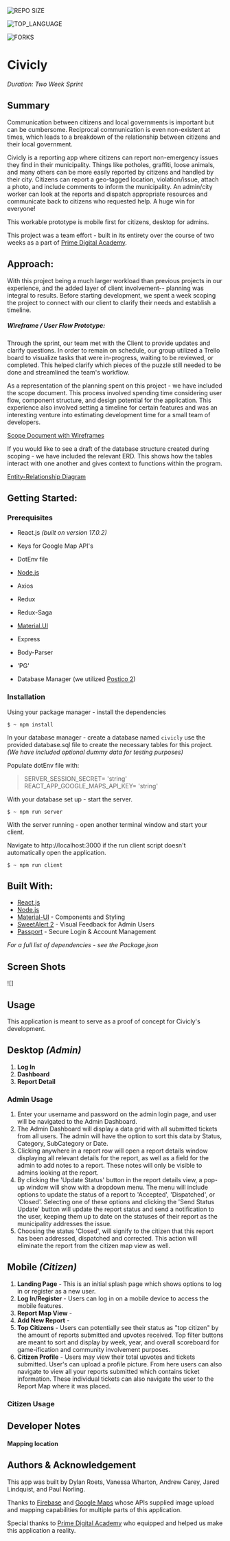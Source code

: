 
  

![REPO SIZE](https://img.shields.io/github/repo-size/vanessawharton/Civicly-Client-Project?style=flat-square)

  

![TOP_LANGUAGE](https://img.shields.io/github/languages/top/vanessawharton/Civicly-Client-Project?style=flat-square)

  

![FORKS](https://img.shields.io/github/forks/vanessawharton/Civicly-Client-Project?style=social)

# Civicly

_Duration: Two Week Sprint_

  

  ## Summary

Communication between citizens and local governments is important but can be cumbersome. Reciprocal communication is even non-existent at times, which leads to a breakdown of the relationship between citizens and their local government.

Civicly is a reporting app where citizens can report non-emergency issues they find in their municipality. Things like potholes, graffiti, loose animals, and many others can be more easily reported by citizens and handled by their city. Citizens can report a geo-tagged location, violation/issue, attach a photo, and include comments to inform the municipality. An admin/city worker can look at the reports and dispatch appropriate resources and communicate back to citizens who requested help. A huge win for everyone!

This workable prototype is mobile first for citizens, desktop for admins. 

This project was a team effort -  built in its entirety over the course of two weeks as a part of [Prime Digital Academy](www.primeacademy.io).

## Approach:

With this project being a much larger workload than previous projects in our experience, and the added layer of client involvement-- planning was integral to results. Before starting development, we spent a week scoping the project to connect with our client to clarify their needs and establish a timeline. 

##### Wireframe / User Flow Prototype:
  
Through the sprint, our team met with the Client to provide updates and clarify questions. In order to remain on schedule, our group utilized a Trello board to visualize tasks that were in-progress, waiting to be reviewed, or completed. This helped clarify which pieces of the puzzle still needed to be done and streamlined the team's workflow.

As a representation of the planning spent on this project - we have included the scope document. This process involved spending time considering user flow, component structure, and design potential for the application. This experience also involved setting a timeline for certain features and was an interesting venture into estimating development time for a small team of developers.

[Scope Document with Wireframes](https://docs.google.com/document/d/1KP1pOUiBFMbrFIzqj-Oz6PArrrHwvRoKoHIDeLrmhUo/edit?usp=sharing)

  

If you would like to see a draft of the database structure created during scoping - we have included the relevant ERD. This shows how the tables interact with one another and gives context to functions within the program.

  

[Entity-Relationship Diagram](https://app.dbdesigner.net/designer/schema/0-civicly)

  

  

## Getting Started:

  

  

### Prerequisites

  

- React.js *(built on version 17.0.2)*

  

- Keys for Google Map API's

  

- DotEnv file 



-  [Node.js](https://nodejs.org/en/)

  

- Axios

  

- Redux

  

- Redux-Saga

  

- [Material.UI](https://mui.com)

  

- Express

  

- Body-Parser

  

- 'PG'

  

- Database Manager (we utilized [Postico 2](https://eggerapps.at/postico2/))

  

  

### Installation
Using your package manager - install the dependencies

```
$ ~ npm install
```
In your database manager - create a database named `civicly` use the provided database.sql file to create the necessary tables for this project. 
*(We have included optional dummy data for testing purposes)*

Populate dotEnv file with:

> SERVER_SESSION_SECRET= 'string'
> REACT_APP_GOOGLE_MAPS_API_KEY= 'string'

With your database set up - start the server.
```
$ ~ npm run server
```

With the server running - open another terminal window and start your client.

Navigate to http://localhost:3000 if the run client script doesn't automatically open the application.

```
$ ~ npm run client
```


## Built With:

* [React.js](https://reactjs.org/docs/getting-started.html)
* [Node.js](https://nodejs.org/en/docs/)
* [Material-UI](https://mui.com) - Components and Styling
* [SweetAlert 2](https://sweetalert2.github.io/) - Visual Feedback for Admin Users
* [Passport](https://www.passportjs.org) - Secure Login & Account Management

*For a full list of dependencies - see the Package.json*

## Screen Shots

  ![]

## Usage

  This application is meant to serve as a proof of concept for Civicly's development.

## Desktop *(Admin)*

 1. **Log In** 
 2. **Dashboard** 
 3. **Report Detail** 

 ### Admin Usage
1. Enter your username and password on the admin login page, and user will be navigated to the Admin Dashboard.
2. The Admin Dashboard will display a data grid with all submitted tickets from all users. The admin will have the option to sort this data by Status, Category, SubCategory or Date.
3. Clicking anywhere in a report row will open a report details window displaying all relevant details for the report, as well as a field for the admin to add notes to a report. These notes will only be visible to admins looking at the report.
4. By clicking the 'Update Status' button in the report details view, a pop-up window will show with a dropdown menu. The menu will include options to update the status of a report to 'Accepted', 'Dispatched', or 'Closed'. Selecting one of these options and clicking the 'Send Status Update' button will update the report status and send a notification to the user, keeping them up to date on the statuses of their report as the municipality addresses the issue.
5. Choosing the status 'Closed', will signify to the citizen that this report has been addressed, dispatched and corrected. This action will eliminate the report from the citizen map view as well.


## Mobile *(Citizen)*

 1. **Landing Page** -  This is an initial splash page which shows options to log in or register as a new user.
 2. **Log In/Register** - Users can log in on a mobile device to access the mobile features. 
 3. **Report Map View** - 
 4. **Add New Report** -  
 5. **Top Citizens** -  Users can potentially see their status as  "top citizen" by the amount of reports  submitted and upvotes received. Top filter buttons are meant to sort and display by week, year, and overall scoreboard for game-ification and community involvement purposes.
 6. **Citizen Profile** - Users may view their total upvotes and tickets submitted. User's can upload a profile picture. From here users can also navigate to view all your reports submitted which contains ticket information. These individual tickets can also navigate the user to the Report Map where it was placed.

  ### Citizen Usage


## Developer Notes

#### Mapping location
  

## Authors & Acknowledgement

This app was built by Dylan Roets, Vanessa Wharton, Andrew Carey, Jared Lindquist, and Paul Norling.

Thanks to [Firebase](https://firebase.google.com/) and [Google Maps](https://maps.google.com/) whose APIs supplied image upload and mapping capabilities for multiple parts of this application.

Special thanks to [Prime Digital Academy](www.primeacademy.io) who equipped and helped us make this application a reality.